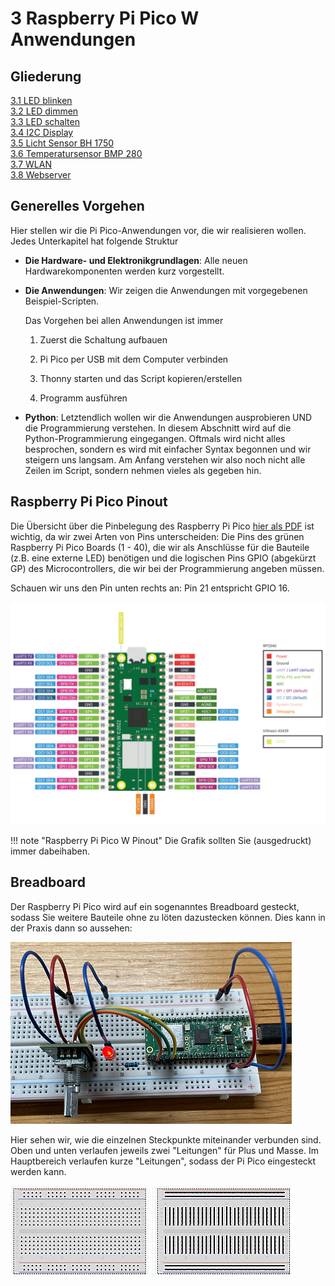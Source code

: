 # 3 Raspberry Pi Pico W Anwendungen

## Gliederung

[3.1 LED blinken](3.1LEDBlinken.md)<br>
[3.2 LED dimmen](3.2LEDDimmen.md)<br>
[3.3 LED schalten](3.3LEDSchalten.md)<br>
[3.4 I2C Display](3.4I2C-Display.md)<br>
[3.5 Licht Sensor BH 1750](3.5LichtSensorBH1750.md)<br>
[3.6 Temperatursensor BMP 280](3.6TemperatursensorBMP280.md)<br>
[3.7 WLAN](3.7WLAN.md)<br>
[3.8 Webserver](3.8Webserver.md)<br>


## Generelles Vorgehen

Hier stellen wir die Pi Pico-Anwendungen vor, die wir realisieren wollen. Jedes Unterkapitel hat folgende Struktur

- **Die Hardware- und Elektronikgrundlagen**: Alle neuen Hardwarekomponenten werden kurz vorgestellt.

- **Die Anwendungen**: Wir zeigen die Anwendungen mit vorgegebenen Beispiel-Scripten.

    Das Vorgehen bei allen Anwendungen ist immer
    
    1. Zuerst die Schaltung aufbauen

    2. Pi Pico per USB mit dem Computer verbinden

    3. Thonny starten und das Script kopieren/erstellen

    4. Programm ausführen

- **Python**: Letztendlich wollen wir die Anwendungen ausprobieren UND die Programmierung verstehen. In diesem Abschnitt wird auf die Python-Programmierung eingegangen. Oftmals wird nicht alles besprochen, sondern es wird mit einfacher Syntax begonnen und wir steigern uns langsam. Am Anfang verstehen wir also noch nicht alle Zeilen im Script, sondern nehmen vieles als gegeben hin.

## Raspberry Pi Pico Pinout

Die Übersicht über die Pinbelegung des Raspberry Pi Pico [hier als PDF](https://datasheets.raspberrypi.com/picow/PicoW-A4-Pinout.pdf) ist wichtig, da wir zwei Arten von Pins unterscheiden: Die Pins des grünen Raspberry Pi Pico Boards (1 - 40), die wir als Anschlüsse für die Bauteile (z.B. eine externe LED) benötigen und die logischen Pins GPIO (abgekürzt GP) des Microcontrollers, die wir bei der Programmierung angeben müssen. 

Schauen wir uns den Pin unten rechts an: Pin 21 entspricht GPIO 16.

![Raspberry Pi Pico W Pinout](../media/picow-pinout.svg)

!!! note "Raspberry Pi Pico W Pinout"
    Die Grafik sollten Sie (ausgedruckt) immer dabeihaben.

## Breadboard

Der Raspberry Pi Pico wird auf ein sogenanntes Breadboard gesteckt, sodass Sie weitere Bauteile ohne zu löten dazustecken können. Dies kann in der Praxis dann so aussehen:

![Drehschalter](../media/3-2c-DrehschalterKY-040-Foto.PNG)

Hier sehen wir, wie die einzelnen Steckpunkte miteinander verbunden sind. Oben und unten verlaufen jeweils zwei "Leitungen" für Plus und Masse. Im Hauptbereich verlaufen kurze "Leitungen", sodass der Pi Pico eingesteckt werden kann.

![Breadboard](../media/Breadboard2.jpg)

